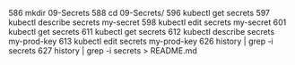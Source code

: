   586  mkdir 09-Secrets
  588  cd 09-Secrets/
  596  kubectl get secrets 
  597  kubectl describe secrets my-secret
  598  kubectl edit secrets my-secret
  601  kubectl get secrets 
  611  kubectl get secrets 
  612  kubectl describe secrets  my-prod-key
  613  kubectl edit secrets  my-prod-key
  626  history | grep -i secrets 
  627  history | grep -i secrets  > README.md
